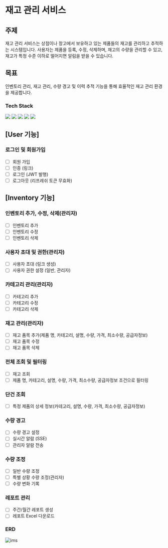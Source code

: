 # 재고 관리 서비스

## 주제
재고 관리 서비스는 상점이나 창고에서 보유하고 있는 제품들의 재고를 관리하고 추적하는 시스템입니다. 사용자는 제품을 등록, 수정, 삭제하며, 재고의 수량을 관리할 수 있고, 재고가 특정 수준 이하로 떨어지면 알림을 받을 수 있습니다.

## 목표
인벤토리 관리, 재고 관리, 수량 경고 및 이력 추적 기능을 통해 효율적인 재고 관리 환경을 제공합니다.

### Tech Stack
<div> 
  <img src="https://img.shields.io/badge/java-007396?style=for-the-badge&logo=java&logoColor=white"> 
  <img src="https://img.shields.io/badge/spring-6DB33F?style=for-the-badge&logo=spring&logoColor=white"> 
  <img src="https://img.shields.io/badge/mysql-4479A1?style=for-the-badge&logo=mysql&logoColor=white"> 
  <img src="https://img.shields.io/badge/git-F05032?style=for-the-badge&logo=git&logoColor=white">
  <img src="https://img.shields.io/badge/Redis-DC382D?style=for-the-badge&logo=redis&logoColor=white">
</div>

## [User 기능]

### 로그인 및 회원가입
- [ ] 회원 가입
- [ ] 인증 (링크)
- [ ] 로그인 (JWT 발행)
- [ ] 로그아웃 (리프레쉬 토큰 무효화)

## [Inventory 기능]

### 인벤토리 추가, 수정, 삭제(관리자)
- [ ] 인벤토리 추가
- [ ] 인벤토리 수정
- [ ] 인벤토리 삭제

### 사용자 초대 및 권한(관리자)
- [ ] 사용자 초대 (링크 생성)
- [ ] 사용자 권한 설정 (일반, 관리자)

### 카테고리 관리(관리자)
- [ ] 카테고리 추가
- [ ] 카테고리 수정
- [ ] 카테고리 삭제

### 재고 관리(관리자)
- [ ] 재고 품목 추가(제품 명, 카테고리, 설명, 수량, 가격, 최소수량, 공급자정보)
- [ ] 재고 품목 수정
- [ ] 재고 품목 삭제

### 전체 조회 및 필터링
- [ ] 재고 조회
- [ ] 제품 명, 카테고리, 설명, 수량, 가격, 최소수량, 공급자정보 조건으로 필터링

### 단건 조회
- [ ] 특정 제품의 상세 정보(카테고리, 설명, 수량, 가격, 최소수량, 공급자정보)

### 수량 경고
- [ ] 수량 경고 설정
- [ ] 실시간 알람 (SSE)
- [ ] 관리자 알람 전송

### 수량 조정
- [ ] 일반 수량 조정
- [ ] 특별 상황 수량 조정(관리자)
- [ ] 수량 변화 기록

### 레포트 관리
- [ ] 주간/월간 레포트 생성
- [ ] 레포트 Excel 다운로드

### ERD
![ims](https://github.com/user-attachments/assets/9912f5a1-24c5-4a98-9a94-ad7b5db37536)
